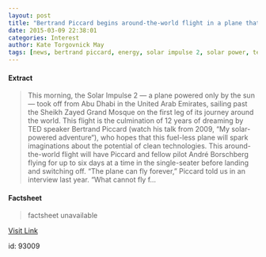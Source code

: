 ```yaml
---
layout: post
title: "Bertrand Piccard begins around-the-world flight in a plane that requires no fuel"
date: 2015-03-09 22:38:01
categories: Interest
author: Kate Torgovnick May
tags: [news, bertrand piccard, energy, solar impulse 2, solar power, technology]
---
```



#### Extract
>This morning, the Solar Impulse 2 — a plane powered only by the sun — took off from Abu Dhabi in the United Arab Emirates, sailing past the Sheikh Zayed Grand Mosque on the first leg of its journey around the world. This flight is the culmination of 12 years of dreaming by TED speaker Bertrand Piccard (watch his talk from 2009, &#8220;My solar-powered adventure&#8220;), who hopes that this fuel-less plane will spark imaginations about the potential of clean technologies. This around-the-world flight will have Piccard and fellow pilot André Borschberg flying for up to six days at a time in the single-seater before landing and switching off. “The plane can fly forever,&#8221; Piccard told us in an interview last year. &#8220;What cannot fly f...

#### Factsheet
>factsheet unavailable

[Visit Link](http://feedproxy.google.com/~r/TEDBlog/~3/qXSywNDeLQ8/)

id:   93009


